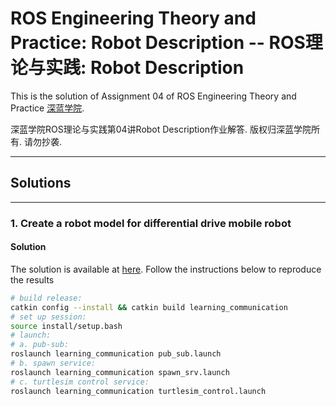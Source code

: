 # ROS Engineering Theory and Practice: Robot Description -- ROS理论与实践: Robot Description

This is the solution of Assignment 04 of ROS Engineering Theory and Practice [深蓝学院](https://www.shenlanxueyuan.com/course/246).

深蓝学院ROS理论与实践第04讲Robot Description作业解答. 版权归深蓝学院所有. 请勿抄袭.

---

## Solutions

---

### 1. Create a robot model for differential drive mobile robot

#### Solution

The solution is available at [here](src/robot_description). Follow the instructions below to reproduce the results

```bash
# build release:
catkin config --install && catkin build learning_communication
# set up session:
source install/setup.bash
# launch:
# a. pub-sub:
roslaunch learning_communication pub_sub.launch
# b. spawn service: 
roslaunch learning_communication spawn_srv.launch
# c. turtlesim control service:
roslaunch learning_communication turtlesim_control.launch
```
